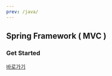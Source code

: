 ```yaml
---
prev: /java/
---
```

## Spring Framework ( MVC )

### Get Started 

[바로가기](/java/spring/getstarted/)
